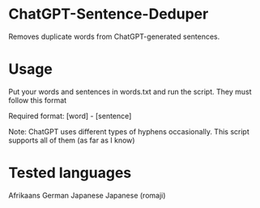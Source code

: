 # ChatGPT-Sentence-Deduper
 
Removes duplicate words from ChatGPT-generated sentences.

# Usage

Put your words and sentences in words.txt and run the script. They must follow this format

Required format: [word] - [sentence]

Note: ChatGPT uses different types of hyphens occasionally. This script supports all of them (as far as I know)

# Tested languages

Afrikaans
German
Japanese
Japanese (romaji)